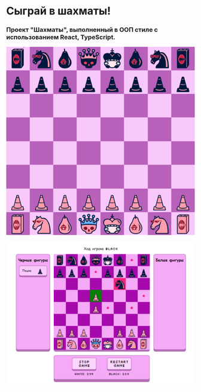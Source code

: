 # Сыграй в шахматы!

### Проект "Шахматы", выполненный в ООП стиле с использованием React, TypeScript.

<p align="left">
  <img src="https://github.com/egorchh/chess/blob/master/src/assets/1.png?raw=true">
</p>
<p align="left">
  <img src="https://github.com/egorchh/chess/blob/master/src/assets/2.png?raw=true">
</p>
